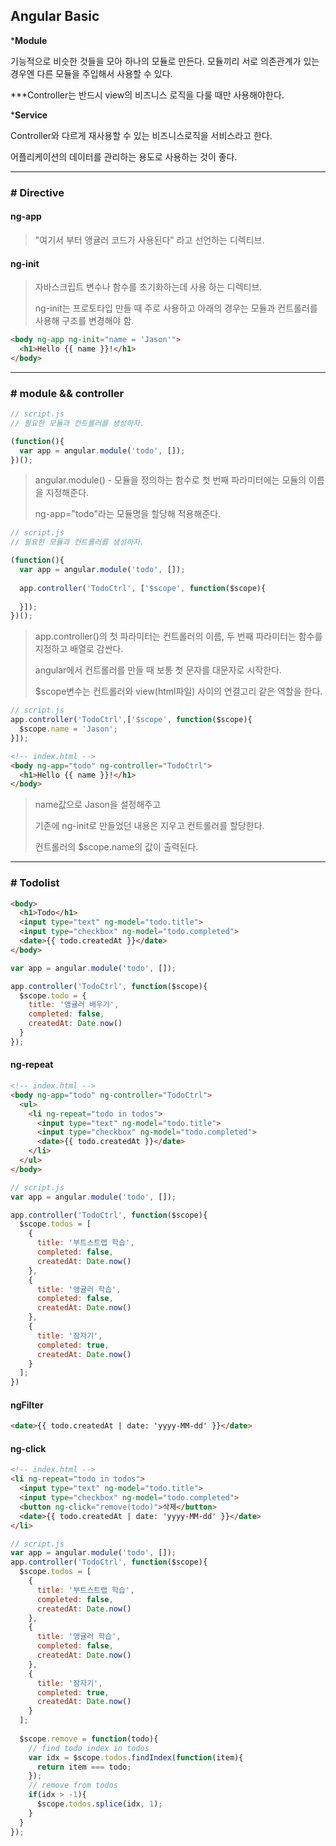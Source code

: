 ## Angular Basic

***Module** 

기능적으로 비슷한 것들을 모아 하나의 모듈로 만든다. 모듈끼리 서로 의존관계가 있는 경우엔 다른 모듈을 주입해서 사용할 수 있다.

***Controller는 반드시 view의 비즈니스 로직을 다룰 때만 사용해야한다.

***Service** 

Controller와 다르게 재사용할 수 있는 비즈니스로직을 서비스라고 한다.

어플리케이션의 데이터를 관리하는 용도로 사용하는 것이 좋다.

---

### # Directive

#### **ng-app**

> "여기서 부터 앵귤러 코드가 사용된다" 라고 선언하는 디렉티브.

#### **ng-init**

> 자바스크립트 변수나 함수를 초기화하는데 사용 하는 디렉티브.
>
> ng-init는 프로토타입 만들 때 주로 사용하고 아래의 경우는 모듈과 컨트롤러를 사용해 구조를 변경해야 함.

```html
<body ng-app ng-init="name = 'Jason'">
  <h1>Hello {{ name }}!</h1>
</body>
```

---

### # module && controller

```javascript
// script.js
// 필요한 모듈과 컨트롤러를 생성하자.

(function(){
  var app = angular.module('todo', []);
})();
```

> angular.module() - 모듈을 정의하는 함수로 첫 번째 파라미터에는 모듈의 이름을 지정해준다.
>
> ng-app="todo"라는 모듈명을 할당해 적용해준다.



```javascript
// script.js
// 필요한 모듈과 컨트롤러를 생성하자.

(function(){
  var app = angular.module('todo', []);
  
  app.controller('TodoCtrl', ['$scope', function($scope){
   
  }]);
})();
```

> app.controller()의 첫 파라미터는 컨트롤러의 이름, 두 번째 파라미터는 함수를 지정하고 배열로 감싼다.
>
> angular에서 컨트롤러를 만들 때 보통 첫 문자를 대문자로 시작한다.
>
> $scope변수는 컨트롤러와 view(html파일) 사이의 연결고리 같은 역할을 한다.



```javascript
// script.js
app.controller('TodoCtrl',['$scope', function($scope){
  $scope.name = 'Jason';
}]);
```

```html
<!-- index.html -->
<body ng-app="todo" ng-controller="TodoCtrl">
  <h1>Hello {{ name }}!</h1>
</body>
```

> name값으로 Jason을 설정해주고
>
> 기존에 ng-init로 만들었던 내용은 지우고 컨트롤러를 할당한다.
>
> 컨트롤러의 $scope.name의 값이 출력된다.

---

### # Todolist 

```html
<body>
  <h1>Todo</h1>
  <input type="text" ng-model="todo.title">
  <input type="checkbox" ng-model="todo.completed">
  <date>{{ todo.createdAt }}</date>
</body>
```

```javascript
var app = angular.module('todo', []);

app.controller('TodoCtrl', function($scope){
  $scope.todo = {
    title: '앵귤러 배우기',
    completed: false,
    createdAt: Date.now()
  }
});
```

#### ng-repeat

```html
<!-- index.html -->
<body ng-app="todo" ng-controller="TodoCtrl">
  <ul>
    <li ng-repeat="todo in todos">
      <input type="text" ng-model="todo.title">
      <input type="checkbox" ng-model="todo.completed">
      <date>{{ todo.createdAt }}</date>
    </li>
  </ul>
</body>
```

```javascript
// script.js
var app = angular.module('todo', []);

app.controller('TodoCtrl', function($scope){
  $scope.todos = [
    {
      title: '부트스트랩 학습',
      completed: false,
      createdAt: Date.now()
    },
    {
      title: '앵귤러 학습',
      completed: false,
      createdAt: Date.now()
    },
    {
      title: '잠자기',
      completed: true,
      createdAt: Date.now()
    }
  ];
})
```



#### ngFilter

```html
<date>{{ todo.createdAt | date: 'yyyy-MM-dd' }}</date>
```



#### ng-click

```html
<!-- index.html -->
<li ng-repeat="todo in todos">
  <input type="text" ng-model="todo.title">
  <input type="checkbox" ng-model="todo.completed">
  <button ng-click="remove(todo)">삭제</button>
  <date>{{ todo.createdAt | date: 'yyyy-MM-dd' }}</date>
</li>
```

```javascript
// script.js
var app = angular.module('todo', []);
app.controller('TodoCtrl', function($scope){
  $scope.todos = [
    {
      title: '부트스트랩 학습',
      completed: false,
      createdAt: Date.now()
    },
    {
      title: '앵귤러 학습',
      completed: false,
      createdAt: Date.now()
    },
    {
      title: '잠자기',
      completed: true,
      createdAt: Date.now()
    }
  ];
  
  $scope.remove = function(todo){
    // find todo index in todos
    var idx = $scope.todos.findIndex(function(item){
      return item === todo;
    });
    // remove from todos
    if(idx > -1){
      $scope.todos.splice(idx, 1);
    }
  }
});
```

